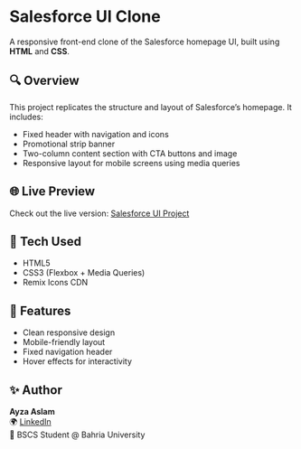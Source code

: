 # Salesforce UI Clone

A responsive front-end clone of the Salesforce homepage UI, built using **HTML** and **CSS**.

## 🔍 Overview

This project replicates the structure and layout of Salesforce’s homepage. It includes:
- Fixed header with navigation and icons
- Promotional strip banner
- Two-column content section with CTA buttons and image
- Responsive layout for mobile screens using media queries

## 🌐 Live Preview

Check out the live version: [Salesforce UI Project](https://aiza-aslam.github.io/salesforce-ui/)

## 📁 Tech Used

- HTML5
- CSS3 (Flexbox + Media Queries)
- Remix Icons CDN

## 🎯 Features

- Clean responsive design
- Mobile-friendly layout
- Fixed navigation header
- Hover effects for interactivity

## ✨ Author

**Ayza Aslam**  
🌍 [LinkedIn](https://www.linkedin.com/in/ayza-aslam)  
📌 BSCS Student @ Bahria University  
